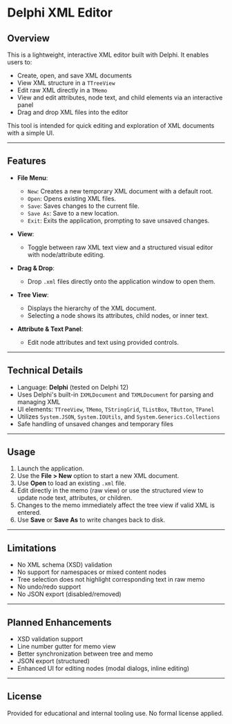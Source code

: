 # Delphi XML Editor

## Overview

This is a lightweight, interactive XML editor built with Delphi. It enables users to:

* Create, open, and save XML documents
* View XML structure in a `TTreeView`
* Edit raw XML directly in a `TMemo`
* View and edit attributes, node text, and child elements via an interactive panel
* Drag and drop XML files into the editor

This tool is intended for quick editing and exploration of XML documents with a simple UI.

---

## Features

* **File Menu**:

  * `New`: Creates a new temporary XML document with a default root.
  * `Open`: Opens existing XML files.
  * `Save`: Saves changes to the current file.
  * `Save As`: Save to a new location.
  * `Exit`: Exits the application, prompting to save unsaved changes.

* **View**:

  * Toggle between raw XML text view and a structured visual editor with node/attribute editing.

* **Drag & Drop**:

  * Drop `.xml` files directly onto the application window to open them.

* **Tree View**:

  * Displays the hierarchy of the XML document.
  * Selecting a node shows its attributes, child nodes, or inner text.

* **Attribute & Text Panel**:

  * Edit node attributes and text using provided controls.

---

## Technical Details

* Language: **Delphi** (tested on Delphi 12)
* Uses Delphi's built-in `IXMLDocument` and `TXMLDocument` for parsing and managing XML
* UI elements: `TTreeView`, `TMemo`, `TStringGrid`, `TListBox`, `TButton`, `TPanel`
* Utilizes `System.JSON`, `System.IOUtils`, and `System.Generics.Collections`
* Safe handling of unsaved changes and temporary files

---

## Usage

1. Launch the application.
2. Use the **File > New** option to start a new XML document.
3. Use **Open** to load an existing `.xml` file.
4. Edit directly in the memo (raw view) or use the structured view to update node text, attributes, or children.
5. Changes to the memo immediately affect the tree view if valid XML is entered.
6. Use **Save** or **Save As** to write changes back to disk.

---

## Limitations

* No XML schema (XSD) validation
* No support for namespaces or mixed content nodes
* Tree selection does not highlight corresponding text in raw memo
* No undo/redo support
* No JSON export (disabled/removed)

---

## Planned Enhancements

* XSD validation support
* Line number gutter for memo view
* Better synchronization between tree and memo
* JSON export (structured)
* Enhanced UI for editing nodes (modal dialogs, inline editing)

---

## License

Provided for educational and internal tooling use. No formal license applied.
